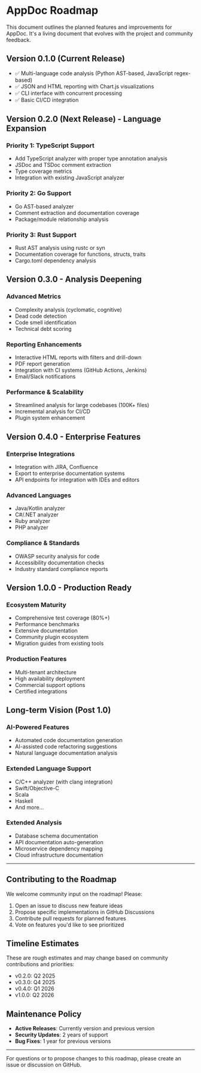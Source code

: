 # AppDoc Roadmap

This document outlines the planned features and improvements for AppDoc. It's a living document that evolves with the project and community feedback.

## Version 0.1.0 (Current Release)

- ✅ Multi-language code analysis (Python AST-based, JavaScript regex-based)
- ✅ JSON and HTML reporting with Chart.js visualizations
- ✅ CLI interface with concurrent processing
- ✅ Basic CI/CD integration

## Version 0.2.0 (Next Release) - Language Expansion

### Priority 1: TypeScript Support
- Add TypeScript analyzer with proper type annotation analysis
- JSDoc and TSDoc comment extraction
- Type coverage metrics
- Integration with existing JavaScript analyzer

### Priority 2: Go Support
- Go AST-based analyzer
- Comment extraction and documentation coverage
- Package/module relationship analysis

### Priority 3: Rust Support
- Rust AST analysis using rustc or syn
- Documentation coverage for functions, structs, traits
- Cargo.toml dependency analysis

## Version 0.3.0 - Analysis Deepening

### Advanced Metrics
- Complexity analysis (cyclomatic, cognitive)
- Dead code detection
- Code smell identification
- Technical debt scoring

### Reporting Enhancements
- Interactive HTML reports with filters and drill-down
- PDF report generation
- Integration with CI systems (GitHub Actions, Jenkins)
- Email/Slack notifications

### Performance & Scalability
- Streamlined analysis for large codebases (100K+ files)
- Incremental analysis for CI/CD
- Plugin system enhancement

## Version 0.4.0 - Enterprise Features

### Enterprise Integrations
- Integration with JIRA, Confluence
- Export to enterprise documentation systems
- API endpoints for integration with IDEs and editors

### Advanced Languages
- Java/Kotlin analyzer
- C#/.NET analyzer
- Ruby analyzer
- PHP analyzer

### Compliance & Standards
- OWASP security analysis for code
- Accessibility documentation checks
- Industry standard compliance reports

## Version 1.0.0 - Production Ready

### Ecosystem Maturity
- Comprehensive test coverage (80%+)
- Performance benchmarks
- Extensive documentation
- Community plugin ecosystem
- Migration guides from existing tools

### Production Features
- Multi-tenant architecture
- High availability deployment
- Commercial support options
- Certified integrations

## Long-term Vision (Post 1.0)

### AI-Powered Features
- Automated code documentation generation
- AI-assisted code refactoring suggestions
- Natural language documentation analysis

### Extended Language Support
- C/C++ analyzer (with clang integration)
- Swift/Objective-C
- Scala
- Haskell
- And more...

### Extended Analysis
- Database schema documentation
- API documentation auto-generation
- Microservice dependency mapping
- Cloud infrastructure documentation

---

## Contributing to the Roadmap

We welcome community input on the roadmap! Please:

1. Open an issue to discuss new feature ideas
2. Propose specific implementations in GitHub Discussions
3. Contribute pull requests for planned features
4. Vote on features you'd like to see prioritized

## Timeline Estimates

These are rough estimates and may change based on community contributions and priorities:

- v0.2.0: Q2 2025
- v0.3.0: Q4 2025
- v0.4.0: Q1 2026
- v1.0.0: Q2 2026

## Maintenance Policy

- **Active Releases**: Currently version and previous version
- **Security Updates**: 2 years of support
- **Bug Fixes**: 1 year for previous versions

---

For questions or to propose changes to this roadmap, please create an issue or discussion on GitHub.
